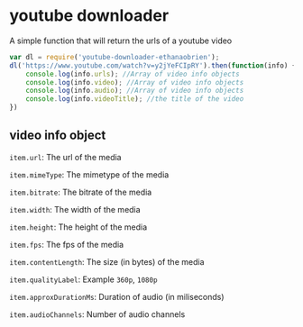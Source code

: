 # youtube downloader

A simple function that will return the urls of a youtube video

```js
var dl = require('youtube-downloader-ethanaobrien');
dl('https://www.youtube.com/watch?v=y2jYeFCIpRY').then(function(info) {
    console.log(info.urls); //Array of video info objects
    console.log(info.video); //Array of video info objects
    console.log(info.audio); //Array of video info objects
    console.log(info.videoTitle); //the title of the video
})
```

## video info object

`item.url`: The url of the media

`item.mimeType`: The mimetype of the media

`item.bitrate`: The bitrate of the media

`item.width`: The width of the media

`item.height`: The height of the media

`item.fps`: The fps of the media

`item.contentLength`: The size (in bytes) of the media

`item.qualityLabel`: Example `360p`, `1080p`

`item.approxDurationMs`: Duration of audio (in miliseconds)

`item.audioChannels`: Number of audio channels
